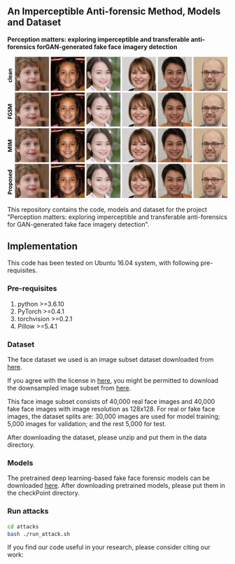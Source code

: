 ## An Imperceptible Anti-forensic Method, Models and Dataset 

**Perception matters: exploring imperceptible and transferable anti-forensics forGAN-generated fake face imagery detection**

<img 
src="https://github.com/enkiwang/Imperceptible-fake-face-antiforensic/blob/master/example.png/"
width=800>


This repository contains the code, models and dataset for the project "Perception matters: exploring imperceptible and transferable anti-forensics for GAN-generated fake face imagery detection". 

## Implementation
This code has been tested on Ubuntu 16.04 system, with following pre-requisites. 

### Pre-requisites

1. python >=3.6.10
2. PyTorch >=0.4.1
3. torchvision >=0.2.1
4. Pillow >=5.4.1


### Dataset
The face dataset we used is an image subset dataset downloaded from [here](https://github.com/NVlabs/stylegan). 

If you agree with the license in [here](https://github.com/NVlabs/stylegan/blob/master/LICENSE.txt), you might be permitted to download the downsampled image subset from [here](). 
   
This face image subset consists of 40,000 real face images and 40,000 fake face images with image resolution as 128x128. For real or fake face images, the dataset splits are: 30,000 images are used for model training; 5,000 images for validation; and the rest 5,000 for test. 

After downloading the dataset, please unzip and put them in the data directory.  

 

### Models
The pretrained deep learning-based fake face forensic models can be downloaded [here](). After downloading pretrained models, please put them in the checkPoint directory. 


### Run attacks 
```bash
cd attacks
bash ./run_attack.sh
```

If you find our code useful in your research, please consider citing our work: 







 
